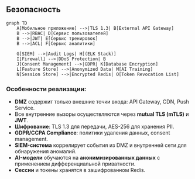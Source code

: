 ## Безопасность

```mermaid
graph TD
    A[Мобильное приложение] -->|TLS 1.3| B[External API Gateway]
    B -->|RBAC| D[Сервис пользователей]
    B -->|JWT| E[Сервис тренировок]
    B -->|ACL| F[Сервис аналитики]

    G[SIEM] -->|Audit Logs| H[(ELK Stack)]
    I[Firewall] -->|DDoS Protection| B
    J[Consent Management] -->|GDPR| K[Database Encryption]
    L[Feature Store] -->|Anonymized Data| M[AI Training]
    N[Session Store] -->|Encrypted Redis| O[Token Revocation List]
```

### Особенности реализации:
- **DMZ** содержит только внешние точки входа: API Gateway, CDN, Push Service.
- Все внутренние вызоры осуществляются через **mutual TLS (mTLS)** и **JWT**.
- **Шифрование**: TLS 1.3 для передачи, AES-256 для хранения PII.
- **GDPR/CCPA Compliance**: политики удаления данных, consent management.
- **SIEM-система** коррелирует события из DMZ и внутренней сети для обнаружения аномалий.
- **AI-модели** обучаются на **анонимизированных данных** с применением дифференциальной приватности.
- **Сессии** и токены хранятся в зашифрованном Redis.
